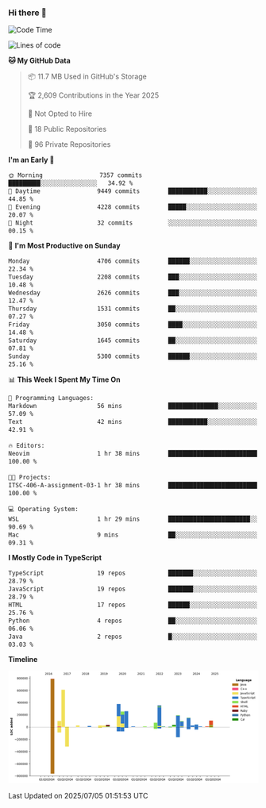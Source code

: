 ### Hi there 👋

<!--
**Clumsy-Coder/Clumsy-Coder** is a ✨ _special_ ✨ repository because its `README.md` (this file) appears on your GitHub profile.

Here are some ideas to get you started:

- 🔭 I’m currently working on ...
- 🌱 I’m currently learning ...
- 👯 I’m looking to collaborate on ...
- 🤔 I’m looking for help with ...
- 💬 Ask me about ...
- 📫 How to reach me: ...
- 😄 Pronouns: ...
- ⚡ Fun fact: ...
-->

<!-- anmol098/waka-readme-stats -->
<!--START_SECTION:waka-->
![Code Time](http://img.shields.io/badge/Code%20Time-1%2C285%20hrs%2039%20mins-blue)

![Lines of code](https://img.shields.io/badge/From%20Hello%20World%20I%27ve%20Written-3.6%20million%20lines%20of%20code-blue)

**🐱 My GitHub Data** 

> 📦 11.7 MB Used in GitHub's Storage 
 > 
> 🏆 2,609 Contributions in the Year 2025
 > 
> 🚫 Not Opted to Hire
 > 
> 📜 18 Public Repositories 
 > 
> 🔑 96 Private Repositories 
 > 
**I'm an Early 🐤** 

```text
🌞 Morning                7357 commits        █████████░░░░░░░░░░░░░░░░   34.92 % 
🌆 Daytime                9449 commits        ███████████░░░░░░░░░░░░░░   44.85 % 
🌃 Evening                4228 commits        █████░░░░░░░░░░░░░░░░░░░░   20.07 % 
🌙 Night                  32 commits          ░░░░░░░░░░░░░░░░░░░░░░░░░   00.15 % 
```
📅 **I'm Most Productive on Sunday** 

```text
Monday                   4706 commits        ██████░░░░░░░░░░░░░░░░░░░   22.34 % 
Tuesday                  2208 commits        ███░░░░░░░░░░░░░░░░░░░░░░   10.48 % 
Wednesday                2626 commits        ███░░░░░░░░░░░░░░░░░░░░░░   12.47 % 
Thursday                 1531 commits        ██░░░░░░░░░░░░░░░░░░░░░░░   07.27 % 
Friday                   3050 commits        ████░░░░░░░░░░░░░░░░░░░░░   14.48 % 
Saturday                 1645 commits        ██░░░░░░░░░░░░░░░░░░░░░░░   07.81 % 
Sunday                   5300 commits        ██████░░░░░░░░░░░░░░░░░░░   25.16 % 
```


📊 **This Week I Spent My Time On** 

```text
💬 Programming Languages: 
Markdown                 56 mins             ██████████████░░░░░░░░░░░   57.09 % 
Text                     42 mins             ███████████░░░░░░░░░░░░░░   42.91 % 

🔥 Editors: 
Neovim                   1 hr 38 mins        █████████████████████████   100.00 % 

🐱‍💻 Projects: 
ITSC-406-A-assignment-03-1 hr 38 mins        █████████████████████████   100.00 % 

💻 Operating System: 
WSL                      1 hr 29 mins        ███████████████████████░░   90.69 % 
Mac                      9 mins              ██░░░░░░░░░░░░░░░░░░░░░░░   09.31 % 
```

**I Mostly Code in TypeScript** 

```text
TypeScript               19 repos            ███████░░░░░░░░░░░░░░░░░░   28.79 % 
JavaScript               19 repos            ███████░░░░░░░░░░░░░░░░░░   28.79 % 
HTML                     17 repos            ██████░░░░░░░░░░░░░░░░░░░   25.76 % 
Python                   4 repos             ██░░░░░░░░░░░░░░░░░░░░░░░   06.06 % 
Java                     2 repos             █░░░░░░░░░░░░░░░░░░░░░░░░   03.03 % 
```



**Timeline**

![Lines of Code chart](https://raw.githubusercontent.com/Clumsy-Coder/Clumsy-Coder/main/assets/bar_graph.png)


 Last Updated on 2025/07/05 01:51:53 UTC
<!--END_SECTION:waka-->
